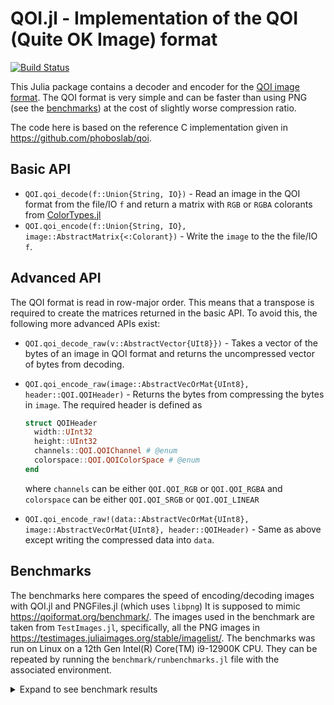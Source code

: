 # QOI.jl - Implementation of the QOI (Quite OK Image) format 

[![Build Status](https://github.com/KristofferC/QOI.jl/workflows/CI/badge.svg)](https://github.com/KristofferC/QOI.jl/actions?query=workflows/CI)

<!-- [![codecov](https://codecov.io/gh/KristofferC/QOI.jl/branch/master/graph/badge.svg)](https://codecov.io/gh/KristofferC/QOI.jl) -->


This Julia package contains a decoder and encoder for the [QOI image format](https://qoiformat.org/). The QOI format is very simple and can be faster than using PNG (see the [benchmarks](#benchmarks)) at the cost of slightly worse compression ratio.

The code here is based on the reference C implementation given in https://github.com/phoboslab/qoi.

<!--
## FileIO API

This is the simple API and likely the one that most should use.

```jl
using FileIO
image = load("test.qoi")
save("test2.qoi", image)
```
-->

## Basic API

- `QOI.qoi_decode(f::Union{String, IO})` - Read an image in the QOI format from the file/IO `f` and return a matrix with `RGB` or `RGBA` colorants from [ColorTypes.jl](https://github.com/JuliaGraphics/ColorTypes.jl)
- `QOI.qoi_encode(f::Union{String, IO}, image::AbstractMatrix{<:Colorant})` - Write the `image` to the the file/IO `f`. 

## Advanced API

The QOI format is read in row-major order.
This means that a transpose is required to create the matrices returned in the basic API.
To avoid this, the following more advanced APIs exist:

- `QOI.qoi_decode_raw(v::AbstractVector{UIt8}})` - Takes a vector of the bytes of an image in QOI format and returns the uncompressed vector of bytes from decoding.  

- `QOI.qoi_encode_raw(image::AbstractVecOrMat{UInt8}, header::QOI.QOIHeader)` - Returns the bytes from compressing the bytes in `image`. The required header is defined as
  ```jl
  struct QOIHeader
    width::UInt32
    height::UInt32
    channels::QOI.QOIChannel # @enum
    colorspace::QOI.QOIColorSpace # @enum
  end
  ```

  where `channels` can be either `QOI.QOI_RGB` or `QOI.QOI_RGBA` and `colorspace` can be either `QOI.QOI_SRGB` or `QOI.QOI_LINEAR`

- `QOI.qoi_encode_raw!(data::AbstractVecOrMat{UInt8}, image::AbstractVecOrMat{UInt8}, header::QOIHeader)` - Same as above except writing the compressed data into `data`.  

## Benchmarks

The benchmarks here compares the speed of encoding/decoding images with QOI.jl and PNGFiles.jl (which uses `libpng`)
It is supposed to mimic https://qoiformat.org/benchmark/.
The images used in the benchmark are taken from `TestImages.jl`, specifically, all the PNG images in https://testimages.juliaimages.org/stable/imagelist/.
The benchmarks was run on Linux on a 12th Gen Intel(R) Core(TM) i9-12900K CPU.
They can be repeated by running the `benchmark/runbenchmarks.jl` file with the associated environment.

<details><summary>Expand to see benchmark results</summary>


`autumn_leaves.png` 105x140 57.42kB

|           | decode ms | encode ms | decode mpps | encode mpps | size kb | rate |
|:-----------|----------:|----------:|------------:|------------:|--------:|-----:|
|  PNGFiles  |0.24|0.41|233.52|137.4|22.18 |38.6%|
|  QOI       |0.04|0.13|1418.35|425.17|28.25 |49.2%|

----------------------

`barbara_color.png` 576x720 1215.0kB

|           | decode ms | encode ms | decode mpps | encode mpps | size kb | rate |
|:-----------|----------:|----------:|------------:|------------:|--------:|-----:|
|  PNGFiles  |9.05|14.07|131.12|84.35|812.84 |66.9%|
|  QOI       |3.52|5.03|337.19|235.74|945.75 |77.8%|

----------------------

`chelsea.png` 300x451 396.39kB

|           | decode ms | encode ms | decode mpps | encode mpps | size kb | rate |
|:-----------|----------:|----------:|------------:|------------:|--------:|-----:|
|  PNGFiles  |2.24|4.4|172.82|88.02|218.84 |55.2%|
|  QOI       |0.64|1.55|605.92|250.3|233.27 |58.8%|

----------------------

`coffee.png` 400x600 703.12kB

|           | decode ms | encode ms | decode mpps | encode mpps | size kb | rate |
|:-----------|----------:|----------:|------------:|------------:|--------:|-----:|
|  PNGFiles  |5.35|11.6|128.28|59.19|443.18 |63.0%|
|  QOI       |1.98|5.23|346.76|131.24|493.3 |70.2%|

----------------------

`fabio_color_256.png` 256x256 192.0kB

|           | decode ms | encode ms | decode mpps | encode mpps | size kb | rate |
|:-----------|----------:|----------:|------------:|------------:|--------:|-----:|
|  PNGFiles  |1.56|2.11|119.84|88.84|118.0 |61.5%|
|  QOI       |0.54|0.86|344.22|216.96|154.86 |80.7%|

----------------------

`fabio_color_512.png` 512x512 768.0kB

|           | decode ms | encode ms | decode mpps | encode mpps | size kb | rate |
|:-----------|----------:|----------:|------------:|------------:|--------:|-----:|
|  PNGFiles  |5.42|8.0|138.44|93.76|327.45 |42.6%|
|  QOI       |2.04|3.13|366.9|239.9|463.9 |60.4%|

----------------------

`fabio_gray_256.png` 256x256 192.0kB

|           | decode ms | encode ms | decode mpps | encode mpps | size kb | rate |
|:-----------|----------:|----------:|------------:|------------:|--------:|-----:|
|  PNGFiles  |1.08|1.65|174.16|113.7|108.65 |56.6%|
|  QOI       |0.38|0.78|491.28|239.6|87.99 |45.8%|

----------------------

`fabio_gray_512.png` 512x512 768.0kB

|           | decode ms | encode ms | decode mpps | encode mpps | size kb | rate |
|:-----------|----------:|----------:|------------:|------------:|--------:|-----:|
|  PNGFiles  |3.68|5.84|203.88|128.53|259.41 |33.8%|
|  QOI       |1.55|2.99|483.08|251.05|298.29 |38.8%|

----------------------

`lena_gray_16bit.png` 256x256 192.0kB

|           | decode ms | encode ms | decode mpps | encode mpps | size kb | rate |
|:-----------|----------:|----------:|------------:|------------:|--------:|-----:|
|  PNGFiles  |1.12|1.7|167.17|109.98|100.71 |52.5%|
|  QOI       |0.4|0.78|468.04|241.2|82.01 |42.7%|

----------------------

`lighthouse.png` 512x768 1152.0kB

|           | decode ms | encode ms | decode mpps | encode mpps | size kb | rate |
|:-----------|----------:|----------:|------------:|------------:|--------:|-----:|
|  PNGFiles  |8.4|13.02|133.94|86.39|692.56 |60.1%|
|  QOI       |3.41|8.14|329.92|138.25|638.75 |55.4%|

----------------------

`monarch_color.png` 512x768 1152.0kB

|           | decode ms | encode ms | decode mpps | encode mpps | size kb | rate |
|:-----------|----------:|----------:|------------:|------------:|--------:|-----:|
|  PNGFiles  |8.36|13.34|134.6|84.3|613.23 |53.2%|
|  QOI       |3.64|5.04|309.24|223.43|715.79 |62.1%|

----------------------

`monarch_color_256.png` 256x256 192.0kB

|           | decode ms | encode ms | decode mpps | encode mpps | size kb | rate |
|:-----------|----------:|----------:|------------:|------------:|--------:|-----:|
|  PNGFiles  |1.24|2.3|150.65|81.55|129.52 |67.5%|
|  QOI       |0.34|1.46|557.65|128.6|144.39 |75.2%|

----------------------

`mountainstream.png` 512x768 1152.0kB

|           | decode ms | encode ms | decode mpps | encode mpps | size kb | rate |
|:-----------|----------:|----------:|------------:|------------:|--------:|-----:|
|  PNGFiles  |8.8|13.46|127.78|83.6|892.34 |77.5%|
|  QOI       |3.05|4.41|369.44|255.16|824.83 |71.6%|

----------------------

`toucan.png` 150x162 94.92kB

|           | decode ms | encode ms | decode mpps | encode mpps | size kb | rate |
|:-----------|----------:|----------:|------------:|------------:|--------:|-----:|
|  PNGFiles  |0.34|0.58|274.49|158.87|25.84 |27.2%|
|  QOI       |0.06|0.18|1513.03|514.79|43.28 |45.6%|

</details>
